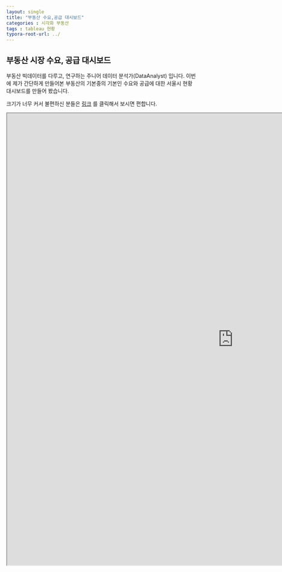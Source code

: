 ```yaml
---
layout: single
title: "부동산 수요,공급 대시보드"
categories : 시각화 부동산
tags : tableau 현황 
typora-root-url: ../
---
```


## 부동산 시장 수요, 공급 대시보드 

부동산 빅데이터를 다루고, 연구하는 주니어 데이터 분석가(DataAnalyst) 입니다. 이번에 제가 간단하게 만들어본 부동산의 기본중의 기본인 수요와 공급에 대한 서울시 현황 대시보드를 만들어 봤습니다. 

크기가 너무 커서 불편하신 분들은 [링크](https://public.tableau.com/views/_16805813148150/sheet21?:language=ko-KR&:display_count=n&:origin=viz_share_link) 를 클릭해서 보시면 편합니다. 


<iframe src = "https://public.tableau.com/views/_16805813148150/sheet21?:showVizHome=no&amp;:embed=true" width = "1200" height="1200"></ifame>